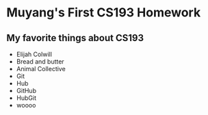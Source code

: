 # Muyang's First CS193 Homework

## My favorite things about CS193
- Elijah Colwill
- Bread and butter
- Animal Collective
- Git
- Hub
- GitHub
- HubGit
- woooo
